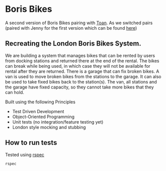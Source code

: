 # Boris Bikes

A second version of Boris Bikes pairing with [Toan]((https://github.com/yoshdog)). As we switched pairs (paired with Jenny for the first version which can be found [here](https://github.com/cmew3/Boris_Bikes_2))


Recreating the London Boris Bikes System.
------------

We are building a system that manages bikes that can be rented by users from docking stations and returned there at the end of the rental. The bikes can break while being used, in which case they will not be available for rental after they are returned. There is a garage that can fix broken bikes. A van is used to move broken bikes from the stations to the garage. It can also be used to take fixed bikes back to the station(s). The van, all stations and the garage have fixed capacity, so they cannot take more bikes that they can hold.

Built using the following Principles

* Test Driven Development
* Object-Oriented Programming
* Unit tests (no integration/feature testing yet)
* London style mocking and stubbing

How to run tests
----------
Tested using [rspec](https://github.com/rspec/rspec)

```shell
rspec
```